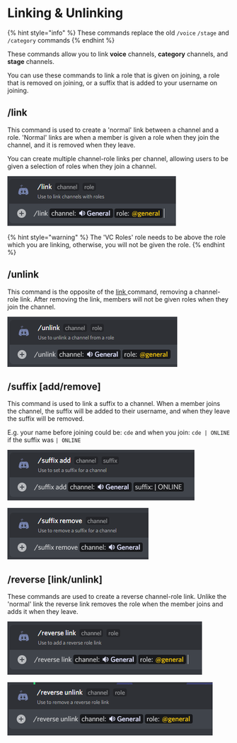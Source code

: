 # Linking & Unlinking

{% hint style="info" %}
These commands replace the old `/voice` `/stage` and `/category` commands
{% endhint %}

These commands allow you to link **voice** channels, **category** channels, and **stage** channels.

You can use these commands to link a role that is given on joining, a role that is removed on joining, or a suffix that is added to your username on joining.

## /link

This command is used to create a 'normal' link between a channel and a role. 'Normal' links are when a member is given a role when they join the channel, and it is removed when they leave.

You can create multiple channel-role links per channel, allowing users to be given a selection of roles when they join a channel.

![An example of the /link command](<../../.gitbook/assets/image (12).png>)

{% hint style="warning" %}
The 'VC Roles' role needs to be above the role which you are linking, otherwise, you will not be given the role.
{% endhint %}

## /unlink

This command is the opposite of the [link ](linking-and-unlinking.md#link)command, removing a channel-role link. After removing the link, members will not be given roles when they join the channel.

![An example of the /unlink command](<../../.gitbook/assets/image (13).png>)

## /suffix \[add/remove]

This command is used to link a suffix to a channel. When a member joins the channel, the suffix will be added to their username, and when they leave the suffix will be removed.

E.g. your name before joining could be: `cde` and when you join: `cde | ONLINE` if the suffix was `| ONLINE`

![/suffix add command](<../../.gitbook/assets/image (7).png>)

![/suffix remove command](<../../.gitbook/assets/image (27).png>)

## /reverse \[link/unlink]

These commands are used to create a reverse channel-role link. Unlike the 'normal' link the reverse link removes the role when the member joins and adds it when they leave.

![/reverse link command](<../../.gitbook/assets/image (14).png>)

![/reverse unlink command](<../../.gitbook/assets/image (15).png>)

